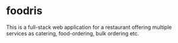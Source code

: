 # foodris
This is a full-stack web application for a restaurant offering multiple services as catering, food-ordering, bulk ordering etc.
